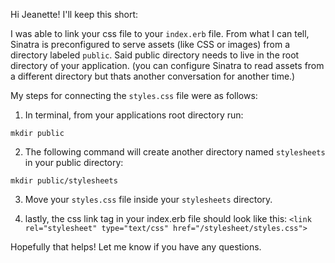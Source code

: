 Hi Jeanette! I'll keep this short:

I was able to link your css file to your `index.erb` file. From what I can tell, Sinatra is preconfigured to serve assets (like CSS or images) from a directory labeled `public`. Said public directory needs to live in the root directory of your application. (you can configure Sinatra to read assets from a different directory but thats another conversation for another time.)

My steps for connecting the `styles.css` file were as follows:
1. In terminal, from your applications root directory run:

```shell
mkdir public
```

2. The following command will create another directory named `stylesheets` in your public directory:
```shell
mkdir public/stylesheets
```

3. Move your `styles.css` file inside your `stylesheets` directory.

4. lastly, the css link tag in your index.erb file should look like this:
`<link rel="stylesheet" type="text/css" href="/stylesheet/styles.css">`

Hopefully that helps! Let me know if you have any questions.